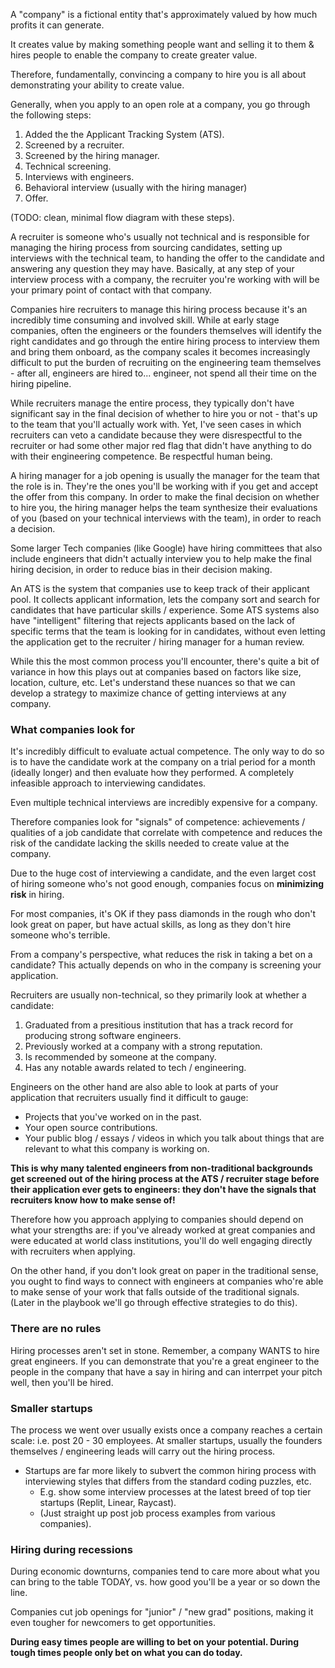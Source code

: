 A "company" is a fictional entity that's approximately valued by how much profits it can generate. 

It creates value by making something people want and selling it to them & hires people to enable the company to create greater value.

Therefore, fundamentally, convincing a company to hire you is all about demonstrating your ability to create value.

Generally, when you apply to an open role at a company, you go through the following steps:
1. Added the the Applicant Tracking System (ATS).
2. Screened by a recruiter.
3. Screened by the hiring manager.
4. Technical screening.
5. Interviews with engineers.
6. Behavioral interview (usually with the hiring manager)
7. Offer.

(TODO: clean, minimal flow diagram with these steps).

A recruiter is someone who's usually not technical and is responsible for managing the hiring process from sourcing candidates, setting up interviews with the technical team, to handing the offer to the candidate and answering any question they may have. Basically, at any step of your interview process with a company, the recruiter you're working with will be your primary point of contact with that company.

Companies hire recruiters to manage this hiring process because it's an incredibly time consuming and involved skill. While at early stage companies, often the engineers or the founders themselves will identify the right candidates and go through the entire hiring process to interview them and bring them onboard, as the company scales it becomes increasingly difficult to put the burden of recruiting on the engineering team themselves - after all, engineers are hired to... engineer, not spend all their time on the hiring pipeline.

While recruiters manage the entire process, they typically don't have significant say in the final decision of whether to hire you or not - that's up to the team that you'll actually work with. Yet, I've seen cases in which recruiters can veto a candidate because they were disrespectful to the recruiter or had some other major red flag that didn't have anything to do with their engineering competence. Be respectful human being. 

A hiring manager for a job opening is usually the manager for the team that the role is in. They're the ones you'll be working with if you get and accept the offer from this company. In order to make the final decision on whether to hire you, the hiring manager helps the team synthesize their evaluations of you (based on your technical interviews with the team), in order to reach a decision.

Some larger Tech companies (like Google) have hiring committees that also include engineers that didn't actually interview you to help make the final hiring decision, in order to reduce bias in their decision making.

An ATS is the system that companies use to keep track of their applicant pool. It collects applicant information, lets the company sort and search for candidates that have particular skills / experience. Some ATS systems also have "intelligent" filtering that rejects applicants based on the lack of specific terms that the team is looking for in candidates, without even letting the application get to the recruiter / hiring manager for a human review. 

While this the most common process you'll encounter, there's quite a bit of variance in how this plays out at companies based on factors like size, location, culture, etc. Let's understand these nuances so that we can develop a strategy to maximize chance of getting interviews at any company.

### What companies look for

It's incredibly difficult to evaluate actual competence. The only way to do so is to have the candidate work at the company on a trial period for a month (ideally longer) and then evaluate how they performed. A completely infeasible approach to interviewing candidates.

Even multiple technical interviews are incredibly expensive for a company.

Therefore companies look for "signals" of competence: achievements / qualities of a job candidate that correlate with competence and reduces the risk of the candidate lacking the skills needed to create value at the company.

Due to the huge cost of interviewing a candidate, and the even larget cost of hiring someone who's not good enough, companies focus on **minimizing risk** in hiring. 

For most companies, it's OK if they pass diamonds in the rough who don't look great on paper, but have actual skills, as long as they don't hire someone who's terrible. 

From a company's perspective, what reduces the risk in taking a bet on a candidate? This actually depends on who in the company is screening your application. 

Recruiters are usually non-technical, so they primarily look at whether a candidate:
1. Graduated from a presitious institution that has a track record for producing strong software engineers.
2. Previously worked at a company with a strong reputation.
3. Is recommended by someone at the company.
4. Has any notable awards related to tech / engineering.

Engineers on the other hand are also able to look at parts of your application that recruiters usually find it difficult to gauge:
- Projects that you've worked on in the past.
- Your open source contributions.
- Your public blog / essays / videos in which you talk about things that are relevant to what this company is working on.

**This is why many talented engineers from non-traditional backgrounds get screened out of the hiring process at the ATS / recruiter stage before their application ever gets to engineers: they don't have the signals that recruiters know how to make sense of!**

Therefore how you approach applying to companies should depend on what your strengths are: if you've already worked at great companies and were educated at world class institutions, you'll do well engaging directly with recruiters when applying.

On the other hand, if you don't look great on paper in the traditional sense, you ought to find ways to connect with engineers at companies who're able to make sense of your work that falls outside of the traditional signals. (Later in the playbook we'll go through effective strategies to do this).

### There are no rules

Hiring processes aren't set in stone. Remember, a company WANTS to hire great engineers. If you can demonstrate that you're a great engineer to the people in the company that have a say in hiring and can interrpet your pitch well, then you'll be hired.

### Smaller startups

The process we went over usually exists once a company reaches a certain scale: i.e. post 20 - 30 employees.  At smaller startups, usually the founders themselves / engineering leads will carry out the hiring process.

- Startups are far more likely to subvert the common hiring process with interviewing styles that differs from the standard coding puzzles, etc. 
	- E.g. show some interview processes at the latest breed of top tier startups (Replit, Linear, Raycast).
	- (Just straight up post job process examples from various companies).

### Hiring during recessions

During economic downturns, companies tend to care more about what you can bring to the table TODAY, vs. how good you'll be a year or so down the line.

Companies cut job openings for "junior" / "new grad" positions, making it even tougher for newcomers to get opportunities.

**During easy times people are willing to bet on your potential.
During tough times people only bet on what you can do today.**


